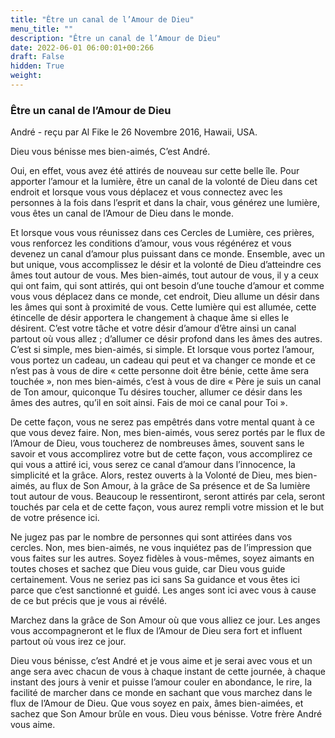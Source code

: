 ```yaml
---
title: "Être un canal de l’Amour de Dieu"
menu_title: ""
description: "Être un canal de l’Amour de Dieu"
date: 2022-06-01 06:00:01+00:266
draft: False
hidden: True
weight:
---
```

### Être un canal de l’Amour de Dieu

André - reçu par Al Fike le 26 Novembre 2016, Hawaii, USA.

Dieu vous bénisse mes bien-aimés, C’est André.

Oui, en effet, vous avez été attirés de nouveau sur cette belle île. Pour apporter l’amour et la lumière, être un canal de la volonté de Dieu dans cet endroit et lorsque vous vous déplacez et vous connectez avec les personnes à la fois dans l’esprit et dans la chair, vous générez une lumière, vous êtes un canal de l’Amour de Dieu dans le monde.

Et lorsque vous vous réunissez dans ces Cercles de Lumière, ces prières, vous renforcez les conditions d’amour, vous vous régénérez et vous devenez un canal d’amour plus puissant dans ce monde. Ensemble, avec un but unique, vous accomplissez le désir et la volonté de Dieu d’atteindre ces âmes tout autour de vous. Mes bien-aimés, tout autour de vous, il y a ceux qui ont faim, qui sont attirés, qui ont besoin d’une touche d’amour et comme vous vous déplacez dans ce monde, cet endroit, Dieu allume un désir dans les âmes qui sont à proximité de vous. Cette lumière qui est allumée, cette étincelle de désir apportera le changement à chaque âme si elles le désirent. C’est votre tâche et votre désir d’amour d’être ainsi un canal partout où vous allez ; d’allumer ce désir profond dans les âmes des autres. C’est si simple, mes bien-aimés, si simple. Et lorsque vous portez l’amour, vous portez un cadeau, un cadeau qui peut et va changer ce monde et ce n’est pas à vous de dire « cette personne doit être bénie, cette âme sera touchée », non mes bien-aimés, c’est à vous de dire « Père je suis un canal de Ton amour, quiconque Tu désires toucher, allumer ce désir dans les âmes des autres, qu’il en soit ainsi. Fais de moi ce canal pour Toi ».

De cette façon, vous ne serez pas empêtrés dans votre mental quant à ce que vous devez faire. Non, mes bien-aimés, vous serez portés par le flux de l’Amour de Dieu, vous toucherez de nombreuses âmes, souvent sans le savoir et vous accomplirez votre but de cette façon, vous accomplirez ce qui vous a attiré ici, vous serez ce canal d’amour dans l’innocence, la simplicité et la grâce. Alors, restez ouverts à la Volonté de Dieu, mes bien-aimés, au flux de Son Amour, à la grâce de Sa présence et de Sa lumière tout autour de vous. Beaucoup le ressentiront, seront attirés par cela, seront touchés par cela et de cette façon, vous aurez rempli votre mission et le but de votre présence ici.

Ne jugez pas par le nombre de personnes qui sont attirées dans vos cercles. Non, mes bien-aimés, ne vous inquiétez pas de l’impression que vous faites sur les autres. Soyez fidèles à vous-mêmes, soyez aimants en toutes choses et sachez que Dieu vous guide, car Dieu vous guide certainement. Vous ne seriez pas ici sans Sa guidance et vous êtes ici parce que c’est sanctionné et guidé. Les anges sont ici avec vous à cause de ce but précis que je vous ai révélé.

Marchez dans la grâce de Son Amour où que vous alliez ce jour. Les anges vous accompagneront et le flux de l’Amour de Dieu sera fort et influent partout où vous irez ce jour.

Dieu vous bénisse, c’est André et je vous aime et je serai avec vous et un ange sera avec chacun de vous à chaque instant de cette journée, à chaque instant des jours à venir et puisse l’amour couler en abondance, le rire, la facilité de marcher dans ce monde en sachant que vous marchez dans le flux de l’Amour de Dieu. Que vous soyez en paix, âmes bien-aimées, et sachez que Son Amour brûle en vous. Dieu vous bénisse. Votre frère André vous aime.
